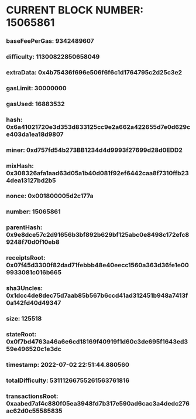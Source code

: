 # CURRENT BLOCK NUMBER: 15065861

### baseFeePerGas: 9342489607
### difficulty: 11300822850658049
### extraData: 0x4b75436f696e506f6f6c1d1764795c2d25c3e2
### gasLimit: 30000000
### gasUsed: 16883532
### hash: 0x6a41021720e3d353d833125cc9e2a662a422655d7e0d629ce403da1ea18d9807
### miner: 0xd757fd54b273BB1234d4d9993f27699d28d0EDD2
### mixHash: 0x308326afa1aad63d05a1b40d081f92ef6442caa8f7310ffb234dea13127bd2b5
### nonce: 0x001800005d2c177a
### number: 15065861
### parentHash: 0x9e8dce57c2d91656b3bf892b629bf125abc0e8498c172efc89248f70d0f10eb8
### receiptsRoot: 0x07f45d3300f82dad71febbb48e40eecc1560a363d36fe1e009933081c016b665
### sha3Uncles: 0x1dcc4de8dec75d7aab85b567b6ccd41ad312451b948a7413f0a142fd40d49347
### size: 125518
### stateRoot: 0x0f7bd4763a46a6e6cd18169f40919f1d60c3de695f1643ed359e496520c1e3dc
### timestamp: 2022-07-02 22:51:44.880560
### totalDifficulty: 53111266755261563761816
### transactionsRoot: 0xaabed7af4c880f05ea3948fd7b317e590ad6cac3a4dedc276ac62d0c55585835
